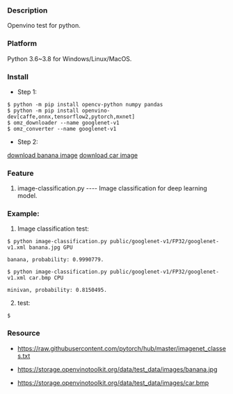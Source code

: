 ### Description

Openvino test for python.


### Platform

Python 3.6~3.8 for Windows/Linux/MacOS.


### Install

- Step 1:

```console
$ python -m pip install opencv-python numpy pandas
$ python -m pip install openvino-dev[caffe,onnx,tensorflow2,pytorch,mxnet]
$ omz_downloader --name googlenet-v1
$ omz_converter --name googlenet-v1
```

- Step 2:

[download banana image](https://storage.openvinotoolkit.org/data/test_data/images/banana.jpg)
[download car image](https://storage.openvinotoolkit.org/data/test_data/images/car.bmp)


### Feature

1. image-classification.py      ---- Image classification for deep learning model.


### Example:

1. Image classification test:
```console
$ python image-classification.py public/googlenet-v1/FP32/googlenet-v1.xml banana.jpg GPU

banana, probability: 0.9990779.

$ python image-classification.py public/googlenet-v1/FP32/googlenet-v1.xml car.bmp CPU

minivan, probability: 0.8150495.
```

2. test:
```console
$ 
```

### Resource

- https://raw.githubusercontent.com/pytorch/hub/master/imagenet_classes.txt

- https://storage.openvinotoolkit.org/data/test_data/images/banana.jpg

- https://storage.openvinotoolkit.org/data/test_data/images/car.bmp
